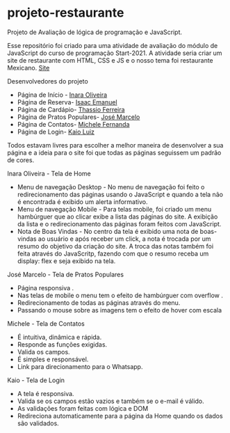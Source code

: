 # projeto-restaurante
Projeto de Avaliação de lógica de programação e JavaScript.

Esse repositório foi criado para uma atividade de avaliação do módulo de JavaScript do curso de programação Start-2021.
A atividade seria criar um site de restaurante com HTML, CSS e JS e o nosso tema foi restaurante Mexicano. [Site](https://kaioluiz03.github.io/projeto-restaurante/)

Desenvolvedores do projeto

- Página de Início - [Inara Oliveira](https://github.com/inaraoliveira)
- Página de Reserva- [Isaac Emanuel](https://github.com/Manelxd)
- Página de Cardápio- [Thassio Ferreira](https://github.com/Thassio98)
- Página de Pratos Populares- [José Marcelo](https://github.com/MarceloSilva05)
- Página de Contatos- [Michele Fernanda](https://github.com/miihfranca)
- Página de Login- [Kaio Luiz ](https://github.com/kaioluiz03) 

Todos estavam livres para escolher a melhor maneira de desenvolver a sua página e a ideia para o site foi que todas as páginas 
seguissem um padrão de cores.

Inara Oliveira - Tela de Home

- Menu de navegação Desktop -
  No menu de navegação foi feito o redirecionamento das páginas usando o JavaScript e
quando a tela não é encontrada é exibido um alerta informativo.
- Menu de navegação Mobile -
  Para telas mobile, foi criado um menu hambúrguer que ao clicar exibe a lista das páginas
do site. A exibição da lista e o redirecionamento das páginas foram feitos com JavaScript.
- Nota de Boas Vindas -
  No centro da tela é exibido uma nota de boas-vindas ao usuário e após receber um click,
a nota é trocada por um resumo do objetivo da criação do site. A troca das notas também
foi feita através do JavaScritp, fazendo com que o resumo receba um display: flex e seja
exibido na tela.

José Marcelo - Tela de Pratos Populares

- Página responsiva .
- Nas telas de mobile o menu tem o efeito de hambúrguer com overflow .
- Redirecionamento de  todas as páginas  através do menu.
- Passando o mouse sobre as imagens tem o efeito de  hover com escala 

Michele - Tela de Contatos

- É intuitiva, dinâmica e rápida.
- Responde as funções exigidas.
- Valida os campos.
- É simples e responsável.
- Link para direcionamento para o Whatsapp.

Kaio - Tela de Login

- A tela é responsiva.
- Valida se os campos estão vazios e também se o e-mail é válido.
- As validações foram feitas com lógica e DOM
- Redireciona automaticamente para a página da Home quando os dados são validados.

